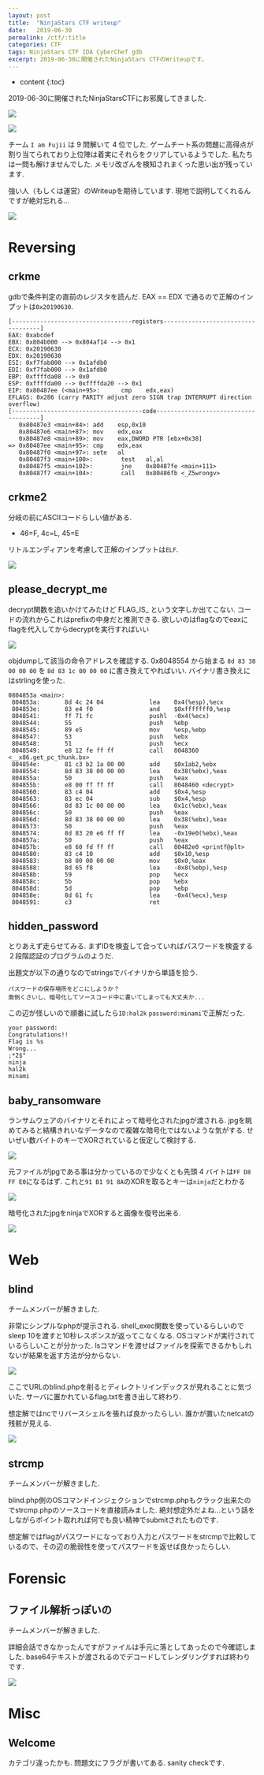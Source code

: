 ```yaml
---
layout: post
title:  "NinjaStars CTF writeup"
date:   2019-06-30
permalink: /ctf/:title
categories: CTF
tags: NinjaStars CTF IDA CyberChef gdb
excerpt: 2019-06-30に開催されたNinjaStars CTFのWriteupです。
---
```


* content
{:toc}

2019-06-30に開催されたNinjaStarsCTFにお邪魔してきました.

![](/images/2019-06-30-ninjastarsctf/front.jpg)

![](/images/2019-06-30-ninjastarsctf/2019-06-30-10-07-25.png)

チーム `I am Fujii` は 9 問解いて 4 位でした.
ゲームチート系の問題に高得点が割り当てられており上位陣は着実にそれらをクリアしているようでした.
私たちは一問も解けませんでした.
メモリ改ざんを検知されまくった思い出が残っています.

強い人（もしくは運営）のWriteupを期待しています.
現地で説明してくれるんですが絶対忘れる...

![](/images/2019-06-30-ninjastarsctf/2019-06-30-16-04-16.png)

# Reversing

## crkme

gdbで条件判定の直前のレジスタを読んだ.
EAX == EDX で通るので正解のインプットは`0x20190630`.

```
[----------------------------------registers-----------------------------------]
EAX: 0xabcdef 
EBX: 0x804b000 --> 0x804af14 --> 0x1 
ECX: 0x20190630 
EDX: 0x20190630 
ESI: 0xf7fab000 --> 0x1afdb0 
EDI: 0xf7fab000 --> 0x1afdb0 
EBP: 0xffffda08 --> 0x0 
ESP: 0xffffda00 --> 0xffffda20 --> 0x1 
EIP: 0x80487ee (<main+95>:      cmp    edx,eax)
EFLAGS: 0x286 (carry PARITY adjust zero SIGN trap INTERRUPT direction overflow)
[-------------------------------------code-------------------------------------]
   0x80487e3 <main+84>: add    esp,0x10
   0x80487e6 <main+87>: mov    edx,eax
   0x80487e8 <main+89>: mov    eax,DWORD PTR [ebx+0x38]
=> 0x80487ee <main+95>: cmp    edx,eax
   0x80487f0 <main+97>: sete   al
   0x80487f3 <main+100>:        test   al,al
   0x80487f5 <main+102>:        jne    0x80487fe <main+111>
   0x80487f7 <main+104>:        call   0x80486fb <_Z5wrongv>
```

## crkme2

分岐の前にASCIIコードらしい値がある.

- 46=F, 4c=L, 45=E

リトルエンディアンを考慮して正解のインプットは`ELF`.

![](/images/2019-06-30-ninjastarsctf/2019-06-30-10-53-53.png)

## please_decrypt_me

decrypt関数を追いかけてみたけど FLAG_IS_ という文字しか出てこない.
コードの流れからこれはprefixの中身だと推測できる.
欲しいのはflagなのでeaxにflagを代入してからdecryptを実行すればいい

![](/images/2019-06-30-ninjastarsctf/2019-06-30-13-15-25.png)

objdumpして該当の命令アドレスを確認する.
0x8048554 から始まる `8d 83 38 00 00 00` を `8d 83 1c 00 00 00` に書き換えてやればいい.
バイナリ書き換えにはstrlingを使った.

```
0804853a <main>:
 804853a:       8d 4c 24 04             lea    0x4(%esp),%ecx
 804853e:       83 e4 f0                and    $0xfffffff0,%esp
 8048541:       ff 71 fc                pushl  -0x4(%ecx)
 8048544:       55                      push   %ebp
 8048545:       89 e5                   mov    %esp,%ebp
 8048547:       53                      push   %ebx
 8048548:       51                      push   %ecx
 8048549:       e8 12 fe ff ff          call   8048360 <__x86.get_pc_thunk.bx>
 804854e:       81 c3 b2 1a 00 00       add    $0x1ab2,%ebx
 8048554:       8d 83 38 00 00 00       lea    0x38(%ebx),%eax
 804855a:       50                      push   %eax
 804855b:       e8 00 ff ff ff          call   8048460 <decrypt>
 8048560:       83 c4 04                add    $0x4,%esp
 8048563:       83 ec 04                sub    $0x4,%esp
 8048566:       8d 83 1c 00 00 00       lea    0x1c(%ebx),%eax
 804856c:       50                      push   %eax
 804856d:       8d 83 38 00 00 00       lea    0x38(%ebx),%eax
 8048573:       50                      push   %eax
 8048574:       8d 83 20 e6 ff ff       lea    -0x19e0(%ebx),%eax
 804857a:       50                      push   %eax
 804857b:       e8 60 fd ff ff          call   80482e0 <printf@plt>
 8048580:       83 c4 10                add    $0x10,%esp
 8048583:       b8 00 00 00 00          mov    $0x0,%eax
 8048588:       8d 65 f8                lea    -0x8(%ebp),%esp
 804858b:       59                      pop    %ecx
 804858c:       5b                      pop    %ebx
 804858d:       5d                      pop    %ebp
 804858e:       8d 61 fc                lea    -0x4(%ecx),%esp
 8048591:       c3                      ret
```

## hidden_password

とりあえず走らせてみる.
まずIDを検査して合っていればパスワードを検査する２段階認証のプログラムのようだ.

出題文が以下の通りなのでstringsでバイナリから単語を拾う.
```
パスワードの保存場所をどこにしようか？ 
面倒くさいし、暗号化してソースコード中に書いてしまっても大丈夫か...
```

この辺が怪しいので順番に試したら`ID:hal2k` `password:minami`で正解だった.

```
your password:
Congratulations!!
Flag is %s
Wrong...
;*2$"
ninja
hal2k
minami
```

## baby_ransomware

ランサムウェアのバイナリとそれによって暗号化されたjpgが渡される.
jpgを眺めてみると結構きれいなデータなので複雑な暗号化ではないような気がする.
せいぜい数バイトのキーでXORされていると仮定して検討する.

![](/images/2019-06-30-ninjastarsctf/2019-06-30-16-15-42.png)

元ファイルがjpgである事は分かっているので少なくとも先頭 4 バイトは`FF D8 FF E0`になるはず.
これと`91 B1 91 8A`のXORを取るとキーは`ninja`だとわかる

![](/images/2019-06-30-ninjastarsctf/2019-06-30-16-23-34.png)

暗号化されたjpgをninjaでXORすると画像を復号出来る.

![](/images/2019-06-30-ninjastarsctf/2019-06-30-16-25-05.png)

# Web

## blind

チームメンバーが解きました.

非常にシンプルなphpが提示される.
shell_exec関数を使っているらしいのでsleep 10を渡すと10秒レスポンスが返ってこなくなる.
OSコマンドが実行されているらしいことが分かった.
lsコマンドを渡せばファイルを探索できるかもしれないが結果を返す方法が分からない.

![](/images/2019-06-30-ninjastarsctf/2019-06-30-14-16-07.png)


ここでURLのblind.phpを削るとディレクトリインデックスが見れることに気づいた.
サーバに置かれているflag.txtを書き出して終わり.

想定解ではncでリバースシェルを張れば良かったらしい.
誰かが置いたnetcatの残骸が見える.

![](/images/2019-06-30-ninjastarsctf/2019-06-30-14-25-45.png)

## strcmp

チームメンバーが解きました.

blind.php側のOSコマンドインジェクションでstrcmp.phpもクラック出来たのでstrcmp.phpのソースコードを直接読みました.
絶対想定外だよね...という話をしながらポイント取れれば何でも良い精神でsubmitされたものです.

想定解ではflagがパスワードになっており入力とパスワードをstrcmpで比較しているので、その辺の脆弱性を使ってパスワードを返せば良かったらしい.

# Forensic

## ファイル解析っぽいの

チームメンバーが解きました.

詳細会話できなかったんですがファイルは手元に落としてあったので今確認しました.
base64テキストが渡されるのでデコードしてレンダリングすれば終わりです.

![](/images/2019-06-30-ninjastarsctf/2019-06-30-21-56-05.png)

# Misc

## Welcome

カテゴリ違ったかも.
問題文にフラグが書いてある.
sanity checkです.


